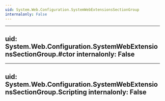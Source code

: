 ```yaml
---
uid: System.Web.Configuration.SystemWebExtensionsSectionGroup
internalonly: False
---
```


---
uid: System.Web.Configuration.SystemWebExtensionsSectionGroup.#ctor
internalonly: False
---

---
uid: System.Web.Configuration.SystemWebExtensionsSectionGroup.Scripting
internalonly: False
---
